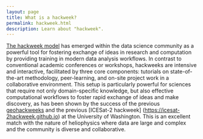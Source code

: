 ```yaml
---
layout: page
title: What is a hackweek?
permalink: hackweek.html
description: Learn about "hackweek".
---
```


[The hackweek model](http://www.pnas.org/content/115/36/8872.short) has emerged within the data
science community as a powerful tool for fostering exchange of ideas in research and computation by providing training in modern data analysis workflows. In contrast to conventional academic conferences
or workshops, hackweeks are intensive and interactive, facilitated by three core
components: tutorials on state-of-the-art methodology, peer-learning, and on-site
project work in a collaborative environment. This setup is particularly powerful for
sciences that require not only domain-specific knowledge, but also effective computational
workflows to foster rapid exchange of ideas and make discovery, as has been shown by
the success of the previous [geohackweeks](https://geohackweek.github.io) and the previous [ICESat-2 hackweek] (https://icesat-2hackweek.github.io) at the University of Washington. This is an excellent match
with the nature of heliophysics where data are large and complex and the
community is diverse and collaborative.
